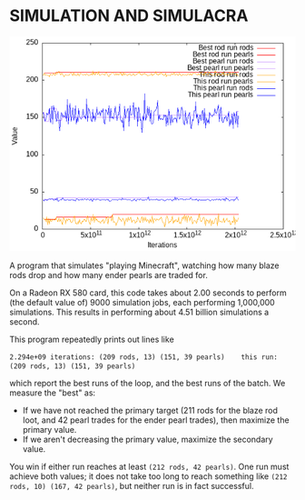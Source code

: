 # SIMULATION AND SIMULACRA

![A plot of 2 trillion simulations.](2-trillion-runs.png)

A program that simulates "playing Minecraft", watching how many blaze rods drop
and how many ender pearls are traded for.

On a Radeon RX 580 card, this code takes about 2.00 seconds to perform 
(the default value of) 9000 simulation jobs, each performing 1,000,000 
simulations. This results in performing about 4.51 billion simulations a second.

This program repeatedly prints out lines like

```
2.294e+09 iterations: (209 rods, 13) (151, 39 pearls)    this run: (209 rods, 13) (151, 39 pearls)
```

which report the best runs of the loop, and the best runs of the batch. We 
measure the "best" as:

- If we have not reached the primary target (211 rods for the blaze rod loot,
  and 42 pearl trades for the ender pearl trades), then maximize the primary
  value.
- If we aren't decreasing the primary value, maximize the secondary value.

You win if either run reaches at least `(212 rods, 42 pearls)`. One run must
achieve both values; it does not take too long to reach something like
`(212 rods, 10) (167, 42 pearls)`, but neither run is in fact successful.
